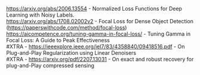 https://arxiv.org/abs/2006.13554 - Normalized Loss Functions for Deep Learning with Noisy Labels. <br>
https://arxiv.org/abs/1708.02002v2 - Focal Loss for Dense Object Detection (https://paperswithcode.com/method/focal-loss) <br>
https://aicompetence.org/tuning-gamma-in-focal-loss/ - Tuning Gamma in Focal Loss: A Guide to Peak Effectiveness <br>
#XTRA - https://ieeexplore.ieee.org/iel7/83/4358840/09418516.pdf - On Plug-and-Play Regularization using Linear Denoisers <br>
#XTRA - https://arxiv.org/pdf/2207.13031 - On exact and robust recovery for plug-and-Play compressed sensing <br>
